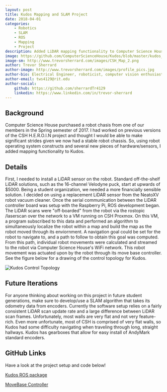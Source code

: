 ```yaml
---
layout: post
title: Kudos Mapping and SLAM Project
date: 2018-04-01
categories: 
    - Robotics
    - SLAM
    - ROS
    - Mapping
    - Project
description: Added LiDAR mapping functionality to Computer Science House's floor robot, Kudos.  
image: https://github.com/ComputerScienceHouse/Kudos/blob/master/kudos_csh/images/CSH_Map_2.png?raw=true
image-sm: http://www.trevorsherrard.com/images/CSH_Map_2.png
author: Trevor Sherrard
author-image: http://www.trevorsherrard.com/images/profile_pics.jpg
author-bio: Electrical Engineer, roboticist, computer vision enthusiast. I have a strong passion for seeing my software come alive in my projects.
author-email: tws4129@rit.edu
author-social:
    github: https://github.com/sherrardTr4129
    linkedin: https://www.linkedin.com/in/trevor-sherrard
---
```


## Background
Computer Science House purchased a robot chasis from one of our members in the Spring semester of 2017. I had worked on previous versions of the CSH H.E.R.O.I.N project and thought I would be able to make significant strides given we now had a stable robot chassis. So, using robot operating system constructs and several new pieces of hardware/sensors, I added mapping functionality to Kudos.

## Details
First, I needed to install a LiDAR sensor on the robot. Standard off-the-shelf LiDAR solutions, such as the 16-channel Velodyne puck, start at upwards of $5000. Being a student organization, we needed a more financially sensible solution. I decided on using a replacement LiDAR sensor from the NeatoXV robot vacuum cleaner. Once the serial communication between the LiDAR controller board was setup with the Raspberry Pi, ROS development began. The LiDAR scans were "off-boarded" from the robot via the rostopic /laserscan over the network to a VM running on CSH Proxmox. On this VM, a program subscribed to this data and performed an algorithm to simultaneously localize the robot within a map and build the map as the robot moved through its enviornment. A navigation goal could be set for the robot to navigate to, and a path to follow to obtain this goal was computed. From this path, individual robot movements were calculated and streamed to the robot via Computer Science House's WiFi network. This robot movement was actuated upon by the robot through its move base controller. See the figure below for a drawing of the control topology for Kudos.

![Kudos Control Topology](http://www.trevorsherrard.com/images/KudosCommProtocol.png)

## Future Iterations
For anyone thinking about working on this project in future student generations, make sure to develop/use a SLAM algorithm that takes its odometry data from encoders. Currently the software setup relies on a fairly consistent LiDAR scan update rate and a large difference between LiDAR scan frames. Unfortunately, most walls are very flat and not very feature-rich. Even more unfortunate, most of CSH is comprised of very flat walls, so Kudos had some difficulty navigating when traveling through long, straight hallways. Kudos has gearboxes that allow for easy install of AndyMark standard encoders. 

## GitHub Links
Have a look at the project setup and code below!

[Kudos ROS package](https://github.com/ComputerScienceHouse/Kudos/tree/master/kudos_csh)

[MoveBase Controller](https://github.com/ComputerScienceHouse/Kudos/tree/master/KudosROS)
